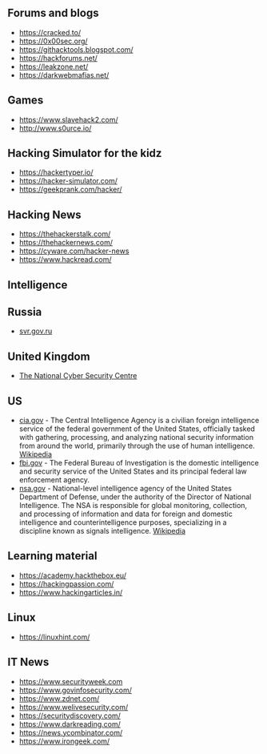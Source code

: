 
 ## Forums and blogs
  - https://cracked.to/
  - https://0x00sec.org/
  - https://githacktools.blogspot.com/
  - https://hackforums.net/
  - https://leakzone.net/
  - https://darkwebmafias.net/

## Games
- https://www.slavehack2.com/
- http://www.s0urce.io/

## Hacking Simulator for the kidz
- https://hackertyper.io/
- https://hacker-simulator.com/
- https://geekprank.com/hacker/

## Hacking News
- https://thehackerstalk.com/
- https://thehackernews.com/
- https://cyware.com/hacker-news
- https://www.hackread.com/

## Intelligence

  ## Russia
  - [svr.gov.ru](http://svr.gov.ru/)

  ## United Kingdom
  - [The National Cyber Security Centre](https://www.ncsc.gov.uk/)

  ## US
  - [cia.gov](https://www.cia.gov/) - The Central Intelligence Agency is a civilian foreign intelligence service of the federal government of the United States, officially tasked with gathering, processing, and analyzing national security information from around the world, primarily through the use of human intelligence. [Wikipedia](https://en.wikipedia.org/wiki/Central_Intelligence_Agency)
  - [fbi.gov](https://www.fbi.gov/) - The Federal Bureau of Investigation is the domestic intelligence and security service of the United States and its principal federal law enforcement agency.
  - [nsa.gov](https://www.nsa.gov/) - National-level intelligence agency of the United States Department of Defense, under the authority of the Director of National Intelligence. The NSA is responsible for global monitoring, collection, and processing of information and data for foreign and domestic intelligence and counterintelligence purposes, specializing in a discipline known as signals intelligence. [Wikipedia](https://en.wikipedia.org/wiki/National_Security_Agency)


## Learning material
- https://academy.hackthebox.eu/
- https://hackingpassion.com/
- https://www.hackingarticles.in/

## Linux
- https://linuxhint.com/

## IT News
- https://www.securityweek.com
- https://www.govinfosecurity.com/
- https://www.zdnet.com/
- https://www.welivesecurity.com/
- https://securitydiscovery.com/
- https://www.darkreading.com/
- https://news.ycombinator.com/
- https://www.irongeek.com/

